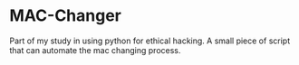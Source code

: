 # MAC-Changer
Part of my study in using python for ethical hacking. A small piece of script that can automate the mac changing process.
